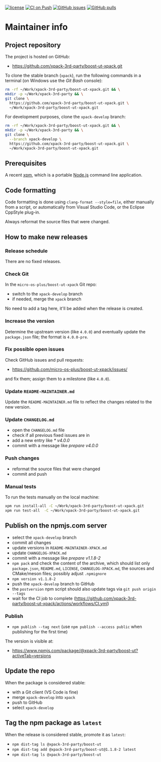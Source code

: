 [![license](https://img.shields.io/github/license/xpack-3rd-party/boost-ut-xpack)](https://github.com/xpack-3rd-party/boost-ut-xpack/blob/xpack/LICENSE)
[![CI on Push](https://github.com/xpack-3rd-party/boost-ut-xpack/actions/workflows/CI.yml/badge.svg)](https://github.com/xpack-3rd-party/boost-ut-xpack/actions/workflows/CI.yml)
[![GitHub issues](https://img.shields.io/github/issues/xpack-3rd-party/boost-ut-xpack.svg)](https://github.com/xpack-3rd-party/boost-ut-xpack/issues/)
[![GitHub pulls](https://img.shields.io/github/issues-pr/xpack-3rd-party/boost-ut-xpack.svg)](https://github.com/xpack-3rd-party/boost-ut-xpack/pulls)

# Maintainer info

## Project repository

The project is hosted on GitHub:

- <https://github.com/xpack-3rd-party/boost-ut-xpack.git>

To clone the stable branch (`xpack`), run the following commands in a
terminal (on Windows use the _Git Bash_ console):

```sh
rm -rf ~/Work/xpack-3rd-party/boost-ut-xpack.git && \
mkdir -p ~/Work/xpack-3rd-party && \
git clone \
  https://github.com/xpack-3rd-party/boost-ut-xpack.git \
  ~/Work/xpack-3rd-party/boost-ut-xpack.git
```

For development purposes, clone the `xpack-develop` branch:

```sh
rm -rf ~/Work/xpack-3rd-party/boost-ut-xpack.git && \
mkdir -p ~/Work/xpack-3rd-party && \
git clone \
  --branch xpack-develop \
  https://github.com/xpack-3rd-party/boost-ut-xpack.git \
  ~/Work/xpack-3rd-party/boost-ut-xpack.git
```

## Prerequisites

A recent [xpm](https://xpack.github.io/xpm/), which is a portable
[Node.js](https://nodejs.org/) command line application.

## Code formatting

Code formatting is done using `clang-format --style=file`, either manually
from a script, or automatically from Visual Studio Code, or the Eclipse
CppStyle plug-in.

Always reformat the source files that were changed.

## How to make new releases

### Release schedule

There are no fixed releases.

### Check Git

In the `micro-os-plus/boost-ut-xpack` Git repo:

- switch to the `xpack-develop` branch
- if needed, merge the `xpack` branch

No need to add a tag here, it'll be added when the release is created.

### Increase the version

Determine the upstream version (like `4.0.0`) and eventually update the
`package.json` file; the format is `4.0.0-pre`.

### Fix possible open issues

Check GitHub issues and pull requests:

- <https://github.com/micro-os-plus/boost-ut-xpack/issues/>

and fix them; assign them to a milestone (like `4.0.0`).

### Update `README-MAINTAINER.md`

Update the `README-MAINTAINER.md` file to reflect the changes
related to the new version.

### Update `CHANGELOG.md`

- open the `CHANGELOG.md` file
- check if all previous fixed issues are in
- add a new entry like _* v4.0.0_
- commit with a message like _prepare v4.0.0_

### Push changes

- reformat the source files that were changed
- commit and push

### Manual tests

To run the tests manually on the local machine:

```sh
xpm run install-all -C ~/Work/xpack-3rd-party/boost-ut-xpack.git
xpm run test-all  -C ~/Work/xpack-3rd-party/boost-ut-xpack.git
```

## Publish on the npmjs.com server

- select the `xpack-develop` branch
- commit all changes
- update versions in `README-MAINTAINER-XPACK.md`
- update `CHANGELOG-XPACK.md`
- commit with a message like _prepare v1.1.8-2_
- `npm pack` and check the content of the archive, which should list
  only `package.json`, `README.md`, `LICENSE`, `CHANGELOG-XPACK.md`,
  the sources and CMake/meson files;
  possibly adjust `.npmignore`
- `npm version v1.1.8-2`
- push the `xpack-develop` branch to GitHub
- the `postversion` npm script should also update tags via `git push origin --tags`
- wait for the CI job to complete
  (<https://github.com/xpack-3rd-party/boost-ut-xpack/actions/workflows/CI.yml>)

### Publish

- `npm publish --tag next` (use `npm publish --access public` when
  publishing for the first time)

The version is visible at:

- <https://www.npmjs.com/package/@xpack-3rd-party/boost-ut?activeTab=versions>

## Update the repo

When the package is considered stable:

- with a Git client (VS Code is fine)
- merge `xpack-develop` into `xpack`
- push to GitHub
- select `xpack-develop`

## Tag the npm package as `latest`

When the release is considered stable, promote it as `latest`:

- `npm dist-tag ls @xpack-3rd-party/boost-ut`
- `npm dist-tag add @xpack-3rd-party/boost-ut@1.1.8-2 latest`
- `npm dist-tag ls @xpack-3rd-party/boost-ut`
